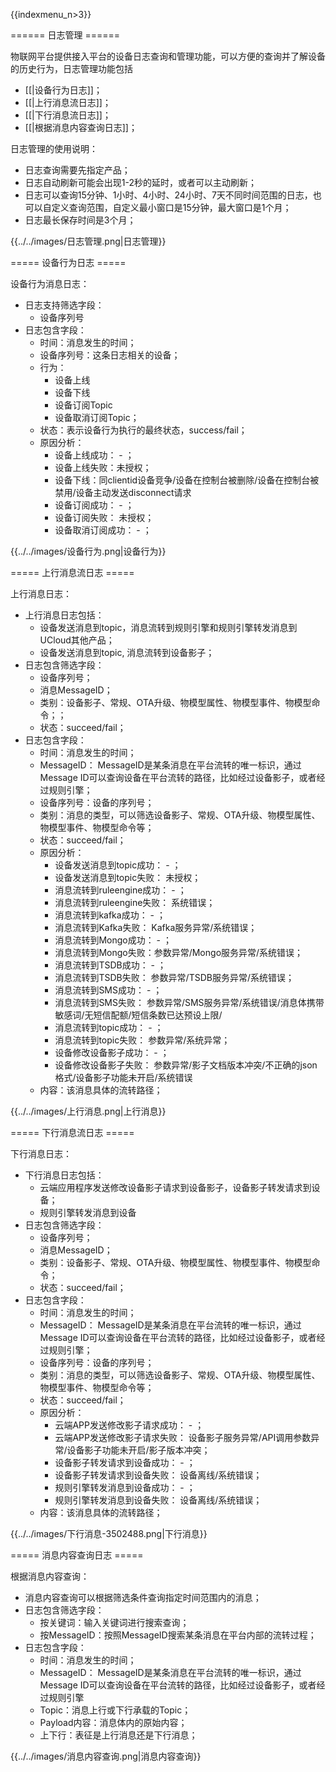 {{indexmenu_n>3}}

====== 日志管理 ======

物联网平台提供接入平台的设备日志查询和管理功能，可以方便的查询并了解设备的历史行为，日志管理功能包括

  * [[|设备行为日志]]；
  * [[|上行消息流日志]]；
  * [[|下行消息流日志]]；
  * [[|根据消息内容查询日志]]；

日志管理的使用说明：

  * 日志查询需要先指定产品；
  * 日志自动刷新可能会出现1-2秒的延时，或者可以主动刷新；
  * 日志可以查询15分钟、1小时、4小时、24小时、7天不同时间范围的日志，也可以自定义查询范围，自定义最小窗口是15分钟，最大窗口是1个月；
  * 日志最长保存时间是3个月；

{{../../images/日志管理.png|日志管理}}

===== 设备行为日志 =====

设备行为消息日志：

  * 日志支持筛选字段：
    * 设备序列号
  * 日志包含字段：
    * 时间：消息发生的时间；
    * 设备序列号：这条日志相关的设备；
    * 行为：
      * 设备上线
      * 设备下线
      * 设备订阅Topic
      * 设备取消订阅Topic；
    * 状态：表示设备行为执行的最终状态，success/fail；
    * 原因分析：
      * 设备上线成功： - ；
      * 设备上线失败：未授权；
      * 设备下线：同clientid设备竞争/设备在控制台被删除/设备在控制台被禁用/设备主动发送disconnect请求
      * 设备订阅成功： - ；
      * 设备订阅失败： 未授权；
      * 设备取消订阅成功： - ；

{{../../images/设备行为.png|设备行为}}

===== 上行消息流日志 =====

上行消息日志：

  * 上行消息日志包括：
    * 设备发送消息到topic，消息流转到规则引擎和规则引擎转发消息到UCloud其他产品；
    * 设备发送消息到topic, 消息流转到设备影子；
  * 日志包含筛选字段：
    * 设备序列号；
    * 消息MessageID；
    * 类别：设备影子、常规、OTA升级、物模型属性、物模型事件、物模型命令；；
    * 状态：succeed/fail；
  * 日志包含字段：
    * 时间：消息发生的时间；
    * MessageID： MessageID是某条消息在平台流转的唯一标识，通过Message ID可以查询设备在平台流转的路径，比如经过设备影子，或者经过规则引擎；
    * 设备序列号：设备的序列号；
    * 类别：消息的类型，可以筛选设备影子、常规、OTA升级、物模型属性、物模型事件、物模型命令等；
    * 状态：succeed/fail；
    * 原因分析：
      * 设备发送消息到topic成功： - ；
      * 设备发送消息到topic失败： 未授权；
      * 消息流转到ruleengine成功： - ；
      * 消息流转到ruleengine失败： 系统错误；
      * 消息流转到kafka成功： - ；
      * 消息流转到Kafka失败： Kafka服务异常/系统错误；
      * 消息流转到Mongo成功： - ；
      * 消息流转到Mongo失败：参数异常/Mongo服务异常/系统错误；
      * 消息流转到TSDB成功： - ；
      * 消息流转到TSDB失败： 参数异常/TSDB服务异常/系统错误；
      * 消息流转到SMS成功： - ；
      * 消息流转到SMS失败： 参数异常/SMS服务异常/系统错误/消息体携带敏感词/无短信配额/短信条数已达预设上限/
      * 消息流转到topic成功： - ；
      * 消息流转到topic失败： 参数异常/系统异常；
      * 设备修改设备影子成功： - ；
      * 设备修改设备影子失败： 参数异常/影子文档版本冲突/不正确的json格式/设备影子功能未开启/系统错误
    * 内容：该消息具体的流转路径；

{{../../images/上行消息.png|上行消息}}

===== 下行消息流日志 =====

下行消息日志：

  * 下行消息日志包括：
    * 云端应用程序发送修改设备影子请求到设备影子，设备影子转发请求到设备；
    * 规则引擎转发消息到设备
  * 日志包含筛选字段：
    * 设备序列号；
    * 消息MessageID；
    * 类别：设备影子、常规、OTA升级、物模型属性、物模型事件、物模型命令；
    * 状态：succeed/fail；
  * 日志包含字段：
    * 时间：消息发生的时间；
    * MessageID： MessageID是某条消息在平台流转的唯一标识，通过Message ID可以查询设备在平台流转的路径，比如经过设备影子，或者经过规则引擎；
    * 设备序列号：设备的序列号；
    * 类别：消息的类型，可以筛选设备影子、常规、OTA升级、物模型属性、物模型事件、物模型命令等；
    * 状态：succeed/fail；
    * 原因分析：
      * 云端APP发送修改影子请求成功： - ；
      * 云端APP发送修改影子请求失败： 设备影子服务异常/API调用参数异常/设备影子功能未开启/影子版本冲突；
      * 设备影子转发请求到设备成功： - ；
      * 设备影子转发请求到设备失败： 设备离线/系统错误；
      * 规则引擎转发消息到设备成功： - ；
      * 规则引擎转发消息到设备失败： 设备离线/系统错误；
    * 内容：该消息具体的流转路径；

{{../../images/下行消息-3502488.png|下行消息}}

===== 消息内容查询日志 =====

根据消息内容查询：

  * 消息内容查询可以根据筛选条件查询指定时间范围内的消息；
  * 日志包含筛选字段：
    * 按关键词：输入关键词进行搜索查询；
    * 按MessageID：按照MessageID搜索某条消息在平台内部的流转过程；
  * 日志包含字段：
    * 时间：消息发生的时间；
    * MessageID： MessageID是某条消息在平台流转的唯一标识，通过Message ID可以查询设备在平台流转的路径，比如经过设备影子，或者经过规则引擎
    * Topic：消息上行或下行承载的Topic；
    * Payload内容：消息体内的原始内容；
    * 上下行：表征是上行消息还是下行消息；

{{../../images/消息内容查询.png|消息内容查询}}

